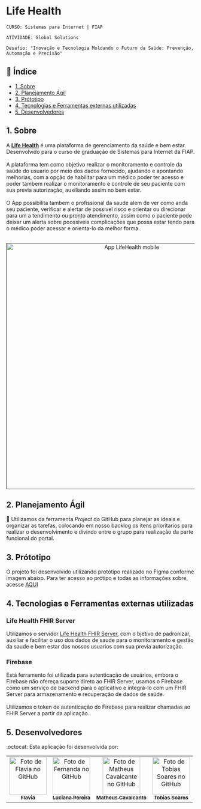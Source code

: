 # Life Health

`CURSO: Sistemas para Internet | FIAP`

`ATIVIDADE: Global Solutions`

`Desafio: "Inovação e Tecnologia Moldando o Futuro da Saúde: Prevenção, Automação e Precisão"`

## :page_facing_up: Índice

* [1. Sobre](#1-sobre)
* [2. Planejamento Ágil](#2-planejamento-ágil)
* [3. Prótotipo](#3-prótotipo)
* [4. Tecnologias e Ferramentas externas utilizadas](#4-tecnologias-e-ferramentas-externas-utilizadas)
* [5. Desenvolvedores](#5-desenvolvedores)

## 1. Sobre
A <b>[Life Health]()</b> é uma plataforma  de gerenciamento da saúde e bem estar. Desenvolvido para o curso de graduação de Sistemas para Internet da FIAP. </br></br>
A plataforma tem como objetivo realizar o monitoramento e controle da saúde do usuario por meio dos dados fornecido, ajudando e apontando melhorias, com a opção de habilitar para um médico poder ter acesso e poder tambem realizar o monitoramento e controle de seu paciente com sua previa autorização, auxiliando assim no bem estar. </br></br>
O App possibilita tambem o profissional da saude alem de ver como anda seu paciente, verificar e alertar de possivel risco e orientar ou direcionar para um a tendimento ou pronto atendimento, assim como o paciente pode deixar um alerta sobre poossiveis complicações que possa estar tendo para o médico poder acessar e orienta-lo da melhor forma. </br></br>

<div align="center">
  <a href="">
    <img width="655" alt="App LifeHealth mobile" src="https://github.com/luciana-pereira/life-health-mobile/assets/37550557/45c92afa-4a05-4b8a-97d7-29dbd825abee">
  </a>
</div>

## 2. Planejamento Ágil
:memo:
Utilizamos da ferramenta _Project_ do GitHub para planejar as ideais e organizar as tarefas, colocando em nosso backlog os itens prioritarios para realizar o desenvolvimento e divindo entre o grupo para realização da parte funcional do portal.

## 3. Prótotipo

O projeto foi desenvolvido utilizando protótipo realizado no Figma conforme imagem abaixo. Para ter acesso ao prótipo e todas as informações sobre, acesse [AQUI](https://www.figma.com/file/moXR6GbkBEwn2xmTzrZjJA/Untitled-(Copy)?type=design&node-id=5%3A889&t=GRpwgYo4pvS1rj2B-1)


## 4. Tecnologias e Ferramentas externas utilizadas

### Life Health FHIR Server
Utilizamos o servidor [Life Health FHIR Server](https://github.com/luciana-pereira/life-health-fhir-server), com o bjetivo de padronizar, auxiliar e facilitar o uso dos dados de saude para o monitoramento e gestão da saude e bem estar dos nossos usuarios com sua previa autorização.

### Firebase
Está ferramento foi utilizada para autenticação de usuários, embora o Firebase não ofereça suporte direto ao FHIR Server, usamos o Firebase como um serviço de backend para o aplicativo e integrá-lo com um FHIR Server para armazenamento e recuperação de dados de saúde.</br></br>
Utilizamos o token de autenticação do Firebase para realizar chamadas ao FHIR Server a partir da aplicação.


## 5. Desenvolvedores
:octocat:
Esta aplicação foi desenvolvida por:

<table align="center">
  <tr>
    <td align="center">
      <a href="https://github.com/flavialbraz" target="_blank">
        <img src="https://avatars.githubusercontent.com/u/78583429?v=4" width="100px;" alt="Foto de Flavia no GitHub"/><br>
        <sub>
          <b>Flavia </b>
        </sub>
      </a>
    </td>
     <td align="center">
      <a href="https://github.com/luciana-pereira" target="_blank">
        <img src="https://avatars.githubusercontent.com/u/37550557?v=4" width="100px;" alt="Foto de Fernanda no GitHub"/><br>
        <sub>
          <b>Luciana Pereira</b>
        </sub>
      </a>
    </td>
    <td align="center">
      <a href="https://github.com/matheus-poro" target="_blank">
        <img src="https://avatars.githubusercontent.com/u/111644802?v=4" width="100px;" alt="Foto de Matheus Cavalcante no GitHub"/><br>
        <sub>
          <b>Matheus Cavalcante</b>
        </sub>
      </a>
    </td>
    <td align="center">
      <a href="https://github.com/TobiasGustavo" target="_blank">
        <img src="https://avatars.githubusercontent.com/u/88210620?v=4" width="100px;" alt="Foto de Tobias Soares no GitHub"/><br>
        <sub>
          <b>Tobias Soares</b>
        </sub>
      </a>
    </td>
  </tr>
</table>
